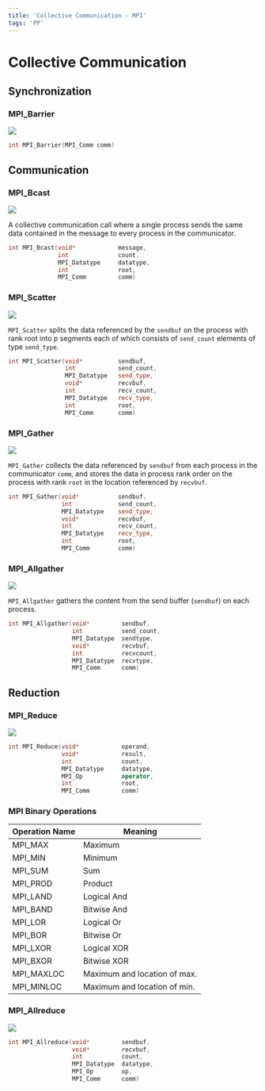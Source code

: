 ```yaml
---
title: 'Collective Communication - MPI'
tags: 'PP'
---
```


# Collective Communication

## Synchronization

### MPI_Barrier

![](2020-01-31-20-56-16.png)

```cpp
int MPI_Barrier(MPI_Comm comm)
```

## Communication

### MPI_Bcast

![](2020-01-31-20-55-41.png)

A collective communication call where a single process sends the same data contained in the message to every process in the communicator.

```cpp
int MPI_Bcast(void*            message,
              int              count,
              MPI_Datatype     datatype,
              int              root,
              MPI_Comm         comm)
```

### MPI_Scatter

![](2020-01-31-20-56-50.png)

`MPI_Scatter` splits the data referenced by the `sendbuf` on the process with rank root into p segments each of which consists of `send_count` elements of type `send_type`.

```cpp
int MPI_Scatter(void*          sendbuf,
                int            send_count,
                MPI_Datatype   send_type,
                void*          recvbuf,
                int            recv_count,
                MPI_Datatype   recv_type,
                int            root,
                MPI_Comm       comm)
```

### MPI_Gather

![](2020-01-31-20-57-10.png)

`MPI_Gather` collects the data referenced by `sendbuf` from each process in the communicator `comm`, and stores the data in process rank order on the process with rank `root` in the location referenced by `recvbuf`.

```cpp
int MPI_Gather(void*           sendbuf,
               int             send_count,
               MPI_Datatype    send_type,
               void*           recvbuf,
               int             recv_count,
               MPI_Datatype    recv_type,
               int             root,
               MPI_Comm        comm)
```

### MPI_Allgather

![](2020-01-31-20-57-33.png)

`MPI_Allgather` gathers the content from the send buffer (`sendbuf`) on each process.

```cpp
int MPI_Allgather(void*         sendbuf, 
                  int           send_count, 
                  MPI_Datatype  sendtype, 
                  void*         recvbuf, 
                  int           recvcount, 
                  MPI_Datatype  recvtype, 
                  MPI_Comm      comm)
```

## Reduction

### MPI_Reduce

![](2020-01-31-20-59-05.png)

```cpp
int MPI_Reduce(void*            operand,
               void*            result,
               int              count,
               MPI_Datatype     datatype,
               MPI_Op           operator,
               int              root,
               MPI_Comm         comm)
```

### MPI Binary Operations

| Operation Name | Meaning                      |
| -------------- | ---------------------------- |
| MPI_MAX        | Maximum                      |
| MPI_MIN        | Minimum                      |
| MPI_SUM        | Sum                          |
| MPI_PROD       | Product                      |
| MPI_LAND       | Logical And                  |
| MPI_BAND       | Bitwise And                  |
| MPI_LOR        | Logical Or                   |
| MPI_BOR        | Bitwise Or                   |
| MPI_LXOR       | Logical XOR                  |
| MPI_BXOR       | Bitwise XOR                  |
| MPI_MAXLOC     | Maximum and location of max. |
| MPI_MINLOC     | Maximum and location of min. |

### MPI_Allreduce

![](2020-01-31-21-01-39.png)

```cpp
int MPI_Allreduce(void*         sendbuf,
                  void*         recvbuf,
                  int           count,
                  MPI_Datatype  datatype,
                  MPI_Op        op,
                  MPI_Comm      comm)
```